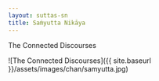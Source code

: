 ```yaml
---
layout: suttas-sn
title: Saṁyutta Nikāya
---
```


The Connected Discourses

![The Connected Discourses]({{ site.baseurl }}/assets/images/chan/samyutta.jpg)

